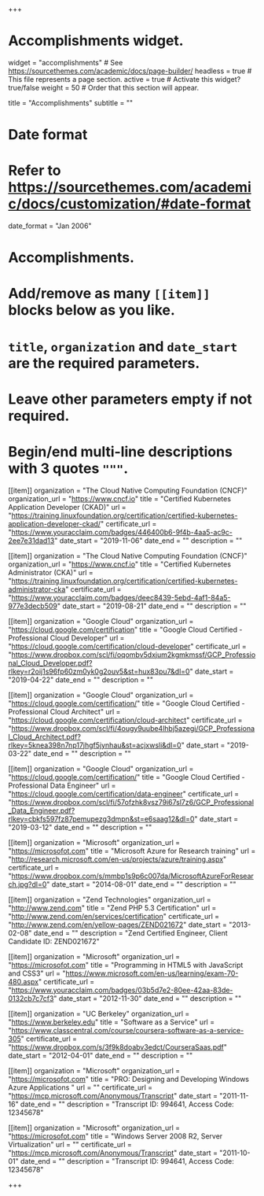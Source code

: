 +++
# Accomplishments widget.
widget = "accomplishments"  # See https://sourcethemes.com/academic/docs/page-builder/
headless = true  # This file represents a page section.
active = true  # Activate this widget? true/false
weight = 50  # Order that this section will appear.

title = "Accomplish&shy;ments"
subtitle = ""

# Date format
#   Refer to https://sourcethemes.com/academic/docs/customization/#date-format
date_format = "Jan 2006"

# Accomplishments.
#   Add/remove as many `[[item]]` blocks below as you like.
#   `title`, `organization` and `date_start` are the required parameters.
#   Leave other parameters empty if not required.
#   Begin/end multi-line descriptions with 3 quotes `"""`.
[[item]]
  organization = "The Cloud Native Computing Foundation (CNCF)"
  organization_url = "https://www.cncf.io"
  title = "Certified Kubernetes Application Developer (CKAD)"
  url = "https://training.linuxfoundation.org/certification/certified-kubernetes-application-developer-ckad/"
  certificate_url = "https://www.youracclaim.com/badges/446400b6-9f4b-4aa5-ac9c-2ee7e31dad13"
  date_start = "2019-11-06"
  date_end = ""
  description = ""

[[item]]
  organization = "The Cloud Native Computing Foundation (CNCF)"
  organization_url = "https://www.cncf.io"
  title = "Certified Kubernetes Administrator (CKA)"
  url = "https://training.linuxfoundation.org/certification/certified-kubernetes-administrator-cka"
  certificate_url = "https://www.youracclaim.com/badges/deec8439-5ebd-4af1-84a5-977e3decb509"
  date_start = "2019-08-21"
  date_end = ""
  description = ""

[[item]]
  organization = "Google Cloud"
  organization_url = "https://cloud.google.com/certification"
  title = "Google Cloud Certified - Professional Cloud Developer"
  url = "https://cloud.google.com/certification/cloud-developer"
  certificate_url = "https://www.dropbox.com/scl/fi/oqombv5dxjum2kgmkmssf/GCP_Professional_Cloud_Developer.pdf?rlkey=r2oij1s96fp60zm0yk0g2ouv5&st=hux83pu7&dl=0"
  date_start = "2019-04-22"
  date_end = ""
  description = ""

[[item]]
  organization = "Google Cloud"
  organization_url = "https://cloud.google.com/certification/"
  title = "Google Cloud Certified - Professional Cloud Architect"
  url = "https://cloud.google.com/certification/cloud-architect"
  certificate_url = "https://www.dropbox.com/scl/fi/4ougy9uube4lhbj5azegi/GCP_Professional_Cloud_Architect.pdf?rlkey=5knea398n7np17jhgf5jynhau&st=acjxwsli&dl=0"
  date_start = "2019-03-22"
  date_end = ""
  description = ""
  
[[item]]
  organization = "Google Cloud"
  organization_url = "https://cloud.google.com/certification/"
  title = "Google Cloud Certified - Professional Data Engineer"
  url = "https://cloud.google.com/certification/data-engineer"
  certificate_url = "https://www.dropbox.com/scl/fi/57ofzhk8vsz79i67sl7z6/GCP_Professional_Data_Engineer.pdf?rlkey=cbkfs597fz87pemupezg3dmpn&st=e6saag12&dl=0"
  date_start = "2019-03-12"
  date_end = ""
  description = ""

[[item]]
  organization = "Microsoft"
  organization_url = "https://microsofot.com"
  title = "Microsoft Azure for Research training"
  url = "http://research.microsoft.com/en-us/projects/azure/training.aspx"
  certificate_url = "https://www.dropbox.com/s/mmbp1s9p6c007da/MicrosoftAzureForResearch.jpg?dl=0"
  date_start = "2014-08-01"
  date_end = ""
  description = ""

[[item]]
  organization = "Zend Technologies"
  organization_url = "http://www.zend.com"
  title = "Zend PHP 5.3 Certification"
  url = "http://www.zend.com/en/services/certification"
  certificate_url = "http://www.zend.com/en/yellow-pages/ZEND021672"
  date_start = "2013-02-08"
  date_end = ""
  description = "Zend Certified Engineer, Client Candidate ID: ZEND021672"

[[item]]
  organization = "Microsoft"
  organization_url = "https://microsofot.com"
  title = "Programming in HTML5 with JavaScript and CSS3"
  url = "https://www.microsoft.com/en-us/learning/exam-70-480.aspx"
  certificate_url = "https://www.youracclaim.com/badges/03b5d7e2-80ee-42aa-83de-0132cb7c7cf3"
  date_start = "2012-11-30"
  date_end = ""
  description = ""

[[item]]
  organization = "UC Berkeley"
  organization_url = "https://www.berkeley.edu"
  title = "Software as a Service"
  url = "https://www.classcentral.com/course/coursera-software-as-a-service-305"
  certificate_url = "https://www.dropbox.com/s/3f9k8doabv3edct/CourseraSaas.pdf"
  date_start = "2012-04-01"
  date_end = ""
  description = ""

[[item]]
  organization = "Microsoft"
  organization_url = "https://microsofot.com"
  title = "PRO: Designing and Developing Windows Azure Applications "
  url = ""
  certificate_url = "https://mcp.microsoft.com/Anonymous/Transcript"
  date_start = "2011-11-16"
  date_end = ""
  description = "Transcript ID: 994641, Access Code: 12345678"

[[item]]
  organization = "Microsoft"
  organization_url = "https://microsofot.com"
  title = "Windows Server 2008 R2, Server Virtualization"
  url = ""
  certificate_url = "https://mcp.microsoft.com/Anonymous/Transcript"
  date_start = "2011-10-01"
  date_end = ""
  description = "Transcript ID: 994641, Access Code: 12345678"

+++
